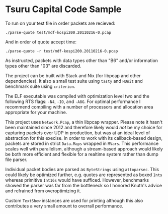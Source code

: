 # Tsuru Capital Code Sample


To run on your test file in order packets are recieved:

```
./parse-quote test/mdf-kospi200.20110216-0.pcap
```

And in order of quote accept time:

```
./parse-quote -r test/mdf-kospi200.20110216-0.pcap
```

As instructed, packets with data types other than "B6" and/or information types other than "03" are discarded.

The project can be built with Stack and Nix (for libpcap and other dependencies). It also a small test suite using `tasty` and `HUnit` and benchmark suite using `criterion`.

The ELF executable was compiled with optimization level two and the following RTS flags: `-N4`, `-IO`, and `-A8G`. For optimal performance I recommend compiling with a number of processors and allocation area appropriate for your machine.

This project uses `Network.Pcap`, a thin libpcap wrapper. Please note it hasn't been maintained since 2012 and therefore likely would _not_ be my choice for capturing packets over UDP in production, but was at an ideal level of abstraction for this execise. In order to work with its callback-based design, packets are stored in strict `Data.Maps` wrapped in `MVars`. This performance scales well with parallelism, although a stream-based approach would likely be both more efficient and flexible for a realtime system rather than dump file parser.

Individual packet bodies are parsed as `ByteStrings` using `attoparsec`. This could likely be optimized further, e.g. quotes are represented as boxed `Ints` whereas primitive `Int16s` would have sufficed. However, benchmarks showed the parser was far from the bottleneck so I honored Knuth's advice and refrained from overoptimizing it. 

Custom `TextShow` instances are used for printing although this also contributes a very small amount to overrall performance.
